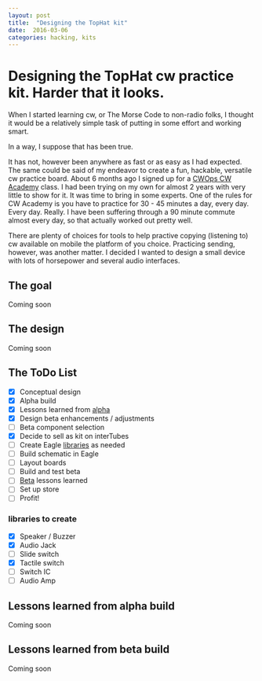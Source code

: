 ```yaml
---
layout: post
title:  "Designing the TopHat kit"
date:  2016-03-06
categories: hacking, kits
---
```


# Designing the TopHat cw practice kit. Harder that it looks.

When I started learning cw, or The Morse Code to non-radio folks, I thought it would be a relatively simple task of putting in some effort and working smart.

In a way, I suppose that has been true.

It has not, however been anywhere as fast or as easy as I had expected. The same could be said of my endeavor to create a fun, hackable, versatile cw practice board. About 6 months ago I signed up for a [CWOps CW Academy](http://www.cwops.org/cwacademy.html) class. I had been trying on my own for almost 2 years with very little to show for it. It was time to bring in some experts. One of the rules for CW Academy is you have to practice for 30 - 45 minutes a day, every day. Every day. Really. I have been suffering through a 90 minute commute almost every day, so that actually worked out pretty well. 

There are plenty of choices for tools to help practive copying (listening to) cw available on mobile the platform of you choice. Practicing sending, however, was another matter. I decided I wanted to design a small device with lots of horsepower and several audio interfaces. 

## The goal

Coming soon

## The design

Coming soon

## The ToDo List

- [x] Conceptual design
- [x] Alpha build
- [x] Lessons learned from [alpha](#lessons-learned-from-alpha-build)
- [x] Design beta enhancements / adjustments
- [ ] Beta component selection
- [x] Decide to sell as kit on interTubes
- [ ] Create Eagle [libraries](#libraries-to-create) as needed
- [ ] Build schematic in Eagle
- [ ] Layout boards
- [ ] Build and test beta
- [ ] [Beta](#lessons-learned-from-beta) lessons learned
- [ ] Set up store
- [ ] Profit!

### libraries to create

- [x] Speaker / Buzzer
- [x] Audio Jack
- [ ] Slide switch
- [x] Tactile switch
- [ ] Switch IC
- [ ] Audio Amp

## Lessons learned from alpha build

Coming soon

## Lessons learned from beta build

Coming soon
